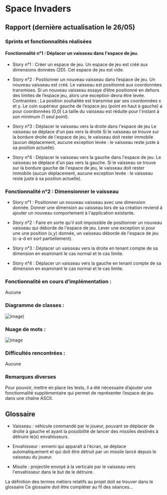 # Space Invaders

## Rapport (dernière actualisation le 26/05)

### Sprints et fonctionnalités réalisées

#### Fonctionnalité n°1 : Déplacer un vaisseau dans l'espace de jeu.

- Story n°1 : 
Créer un espace de jeu. Un espace de jeu est créé aux dimensions données (2D). Cet espace de jeu est vide.

- Story n°2 : 
Positionner un nouveau vaisseau dans l’espace de jeu. Un nouveau vaisseau est créé. Le vaisseau est positionné aux coordonnées transmises. Si un nouveau vaisseau essaye d’être positionné en dehors des limites de l’espace jeu, alors une exception devra être levée. Contraintes : La position souhaitée est transmise par ses coordonnées x et y. Le coin supérieur gauche de l’espace jeu (point en haut à gauche) a pour coordonnées (0,0) La taille du vaisseau est réduite pour l'instant à son minimum (1 seul point).

- Story n°3 : 
Déplacer le vaisseau vers la droite dans l'espace de jeu
Le vaisseau se déplace d'un pas vers la droite Si le vaisseau se trouve sur la bordure droite de l'espace de jeu, le vaisseau doit rester immobile (aucun déplacement, aucune exception levée : le vaisseau reste juste à sa position actuelle).

- Story n°4 : 
Déplacer le vaisseau vers la gauche dans l'espace de jeu. Le vaisseau se déplace d'un pas vers la gauche. Si le vaisseau se trouve sur la bordure gauche de l'espace de jeu, le vaisseau doit rester immobile (aucun déplacement, aucune exception levée : le vaisseau reste juste à sa position actuelle).

### Fonctionnalité n°2 : Dimensionner le vaisseau

- Story n°1 :
Positionner un nouveau vaisseau avec une dimension donnée. Donner une dimension au vaisseau lors de sa création reviend à ajouter un nouveau comportement à l'application existante.

- Story n°2 :
Faire en sorte qu'il soit impossible de positionner un nouveau vaisseau qui déborde de l'espace de jeu. Lever une exception si pour une une position (x,y) donnée, un vaisseau déborde de l'espace de jeu (c-a-d en sort partiellement).

- Story n°3 :
Déplacer un vaisseau vers la droite en tenant compte de sa dimension en examinant le cas normal et le cas limite.

- Story n°4 :
Déplacer un vaisseau vers la gauche en tenant compte de sa dimension en examinant le cas normal et le cas limite.

### Fonctionnalité en cours d’implémentation :
Aucune

### Diagramme de classes :
![image](https://user-images.githubusercontent.com/82202487/119581703-5fe44580-bdc3-11eb-9e6a-637125b2c63e.png))


### Nuage de mots :

![image](https://user-images.githubusercontent.com/82202487/119581932-e4cf5f00-bdc3-11eb-9c9b-4e7b8506d18f.png)

### Difficultés rencontrées :
Aucune

### Remarques diverses
Pour pouvoir, mettre en place les tests, il a été nécessaire d’ajouter une fonctionnalité supplémentaire qui permet de représenter l’espace de jeu dans une chaîne ASCII.

## Glossaire
- Vaisseau : véhicule commandé par le joueur, pouvant se déplacer de droite à gauche et ayant la possibilité de lancer des missiles destinés à détruire le(s) envahisseurs.

- Envahisseur : ennemi qui apparaît à l'écran, se déplace automatiquement et qui doit être détruit par un missile lancé depuis le vaisseau du joueur.

- Missile : projectile envoyé à la verticale par le vaisseau vers l'envahisseur dans le but de le détruire.

La définition des termes métiers relatifs au projet doit se trouver dans le glossaire Ce glossaire doit être compléter au fil des séances...
